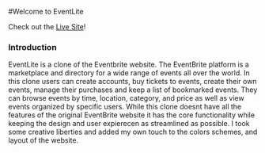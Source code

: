 #Welcome to EventLite

Check out the [Live Site](https://eventlite-q3yt.onrender.com/)!

### Introduction

EventLite is a clone of the Eventbrite website. The EventBrite platform is a marketplace and directory for a wide range of events all over the world. In this clone users can create accounts, buy tickets to events, create their own events, manage their purchases and keep a list of bookmarked events. They can browse events by time, location, category, and price as well as view events organized by specific users. While this clone doesnt have all the features of the original EventBrite website it has the core functionality while keeping the design and user expierecen as streamlined as possible. I took some creative liberties and added my own touch to the colors schemes, and layout of the website. 

